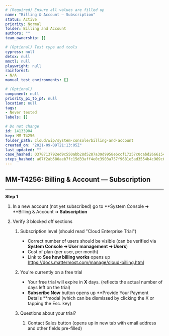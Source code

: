 ```yaml
---
# (Required) Ensure all values are filled up
name: "Billing & Account — Subscription"
status: Active
priority: Normal
folder: Billing and Account
authors: ""
team_ownership: []

# (Optional) Test type and tools
cypress: null
detox: null
mmctl: null
playwright: null
rainforest: 
- N/A
manual_test_environments: []

# (Optional)
component: null
priority_p1_to_p4: null
location: null
tags: 
- Never tested
labels: []

# Do not change
id: 14133904
key: MM-T4256
folder_path: cloud/wip/system-console/billing-and-account
created_on: "2021-09-09T21:13:05Z"
last_updated: ""
case_hashed: 0378713792ed9c550abb28d5287a39d9958e6ccf17257c0cabd2666154f61714adabc64481a6428779910b5170757edd
steps_hashed: a07f2ab580aeb7fc15d33aff4e0c3903a757f9681e5ad3554b4c969c6704404b37b44bf0c73f7cfcdbf413b4dfb047c4
---
```


## MM-T4256: Billing & Account — Subscription

---

**Step 1**

1. In a new account (not yet subscribed) go to \*\*System Console ➜ \*\*Billing & Account ➜ **Subscription**

2. Verify 3 blocked off sections

   1. Subscription level (should read "Cloud Enterprise Trial")

      - Correct number of users should be visible (can be verified via **System Console ➜ User management ➜ Users**)
      - Cost of plan (per user, per month)
      - Link to **See how billing works** opens up <https://docs.mattermost.com/manage/cloud-billing.html>

   2. You're currently on a free trial

      - Your free trial will expire in **X** days. (reflects the actual number of days left on the trial)
      - **Subscribe Now** button opens up \*\*Provide Your Payment Details \*\*modal (which can be dismissed by clicking the X or tapping the Esc. key)

   3. Questions about your trial?

      1. Contact Sales button (opens up in new tab with email address and other fields pre-filled)
